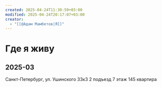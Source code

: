 ```yaml
---
created: 2025-04-24T11:30:59+03:00
modified: 2025-04-24T20:17:07+03:00
creator:
  - "[[@Адам Мамбетов|Я]]"
---
```


# Где я живу

## 2025-03

Санкт-Петербург, ул. Ушинского 33к3 2 подъезд 7 этаж 145 квартира


